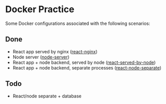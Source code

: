 # Docker Practice

Some Docker configurations associated with the following scenarios:

## Done

- React app served by nginx ([react-nginx](./react-nginx))
- Node server ([node-server](./node-server))
- React app + node backend, served by node ([react-served-by-node](./react-served-by-node))
- React app + node backend, separate processes ([react-node-separate](./react-node-separate))

## Todo

- React/node separate + database
